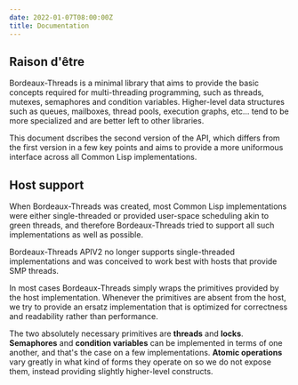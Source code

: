 ```yaml
---
date: 2022-01-07T08:00:00Z
title: Documentation
---
```


## Raison d'être

Bordeaux-Threads is a minimal library that aims to provide the basic
concepts required for multi-threading programming, such as threads,
mutexes, semaphores and condition variables. Higher-level data
structures such as queues, mailboxes, thread pools, execution graphs,
etc... tend to be more specialized and are better left to other
libraries.

This document dscribes the second version of the API, which differs
from the first version in a few key points and aims to provide a more
uniformous interface across all Common Lisp implementations.

## Host support

When Bordeaux-Threads was created, most Common Lisp implementations
were either single-threaded or provided user-space scheduling akin to
green threads, and therefore Bordeaux-Threads tried to support all
such implementations as well as possible.

Bordeaux-Threads APIV2 no longer supports single-threaded
implementations and was conceived to work best with hosts that provide
SMP threads.

In most cases Bordeaux-Threads simply wraps the primitives provided by
the host implementation. Whenever the primitives are absent from the
host, we try to provide an ersatz implementation that is optimized for
correctness and readability rather than performance.

The two absolutely necessary primitives are **threads** and
**locks**. **Semaphores** and **condition variables** can be
implemented in terms of one another, and that's the case on a few
implementations. **Atomic operations** vary greatly in what kind of
forms they operate on so we do not expose them, instead providing
slightly higher-level constructs.
